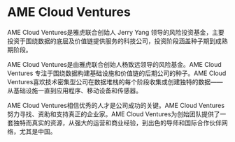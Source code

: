 # AME Cloud Ventures

AME Cloud Ventures是雅虎联合创始人 Jerry Yang 领导的风险投资基金，主要投资于围绕数据的底层及价值链提供服务的科技公司，投资阶段涵盖种子期到成熟期阶段。

AME Cloud Ventures是由雅虎联合创始人杨致远领导的风险基金。AME Cloud Ventures 专注于围绕数据构建基础设施和价值链的后期公司的种子。AME Cloud Ventures喜欢技术密集型公司在数据堆栈的每个阶段收集或创建独特的数据——从基础设施一直到应用程序、移动设备和传感器。

AME Cloud Ventures相信优秀的人才是公司成功的关键。AME Cloud Ventures努力寻找、资助和支持真正的企业家。AME Cloud Ventures为创始团队提供了一套独特而真实的资源，从强大的运营和商业经验，到出色的导师和国际合作伙伴网络，尤其是中国。
